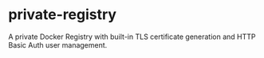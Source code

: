 # private-registry
A private Docker Registry with built-in TLS certificate generation and HTTP Basic Auth user management.
